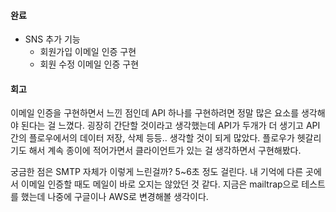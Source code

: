 #### 완료

- SNS 추가 기능
  - 회원가입 이메일 인증 구현
  - 회원 수정 이메일 인증 구현

#### 회고

이메일 인증을 구현하면서 느낀 점인데 API 하나를 구현하려면 정말 많은 요소를 생각해야 된다는 걸 느꼈다.
굉장히 간단할 것이라고 생각했는데 API가 두개가 더 생기고 API 간의 플로우에서의 데이터 저장, 삭제 등등.. 생각할 것이 되게 많았다.
플로우가 헷갈리기도 해서 계속 종이에 적어가면서 클라이언트가 있는 걸 생각하면서 구현해봤다.

궁금한 점은 SMTP 자체가 이렇게 느린걸까? 5~6초 정도 걸린다. 내 기억에 다른 곳에서 이메일 인증할 때도 메일이 바로 오지는 않았던 것 같다.
지금은 mailtrap으로 테스트를 했는데 나중에 구글이나 AWS로 변경해볼 생각이다.
